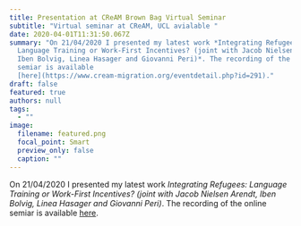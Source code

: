 ```yaml
---
title: Presentation at CReAM Brown Bag Virtual Seminar
subtitle: "Virtual seminar at CReAM, UCL avialable "
date: 2020-04-01T11:31:50.067Z
summary: "On 21/04/2020 I presented my latest work *Integrating Refugees:
  Language Training or Work-First Incentives? (joint with Jacob Nielsen Arendt,
  Iben Bolvig, Linea Hasager and Giovanni Peri)*. The recording of the online
  semiar is available
  [here](https://www.cream-migration.org/eventdetail.php?id=291)."
draft: false
featured: true
authors: null
tags:
  - ""
image:
  filename: featured.png
  focal_point: Smart
  preview_only: false
  caption: ""
---
```

On 21/04/2020 I presented my latest work *Integrating Refugees: Language Training or Work-First Incentives? (joint with Jacob Nielsen Arendt, Iben Bolvig, Linea Hasager and Giovanni Peri)*. The recording of the online semiar is available [here](https://www.cream-migration.org/eventdetail.php?id=291).
